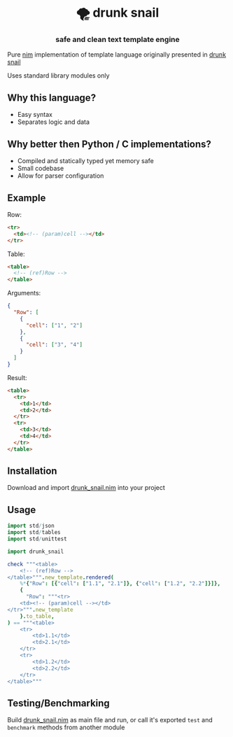 <h1 align="center">🌪️ drunk snail</h1>

<h3 align="center">safe and clean text template engine</h3>

Pure [nim](https://nim-lang.org/) implementation of template language originally presented in [drunk snail](https://codeberg.org/mentalblood/drunk_snail)

Uses standard library modules only

## Why this language?

- Easy syntax
- Separates logic and data

## Why better then Python / C implementations?

- Compiled and statically typed yet memory safe
- Small codebase
- Allow for parser configuration

## Example

Row:

```html
<tr>
  <td><!-- (param)cell --></td>
</tr>
```

Table:

```html
<table>
  <!-- (ref)Row -->
</table>
```

Arguments:

```json
{
  "Row": [
    {
      "cell": ["1", "2"]
    },
    {
      "cell": ["3", "4"]
    }
  ]
}
```

Result:

```html
<table>
  <tr>
    <td>1</td>
    <td>2</td>
  </tr>
  <tr>
    <td>3</td>
    <td>4</td>
  </tr>
</table>
```

## Installation

Download and import [drunk_snail.nim](https://codeberg.org/mentalblood/drunk_snail.nim/src/branch/main/drunk_snail.nim) into your project

## Usage

```nim
import std/json
import std/tables
import std/unittest

import drunk_snail

check """<table>
    <!-- (ref)Row -->
</table>""".new_template.rendered(
    %*{"Row": [{"cell": ["1.1", "2.1"]}, {"cell": ["1.2", "2.2"]}]},
    {
      "Row": """<tr>
    <td><!-- (param)cell --></td>
</tr>""".new_template
    }.to_table,
) == """<table>
    <tr>
        <td>1.1</td>
        <td>2.1</td>
    </tr>
    <tr>
        <td>1.2</td>
        <td>2.2</td>
    </tr>
</table>"""
```

## Testing/Benchmarking

Build [drunk_snail.nim](https://codeberg.org/mentalblood/drunk_snail.nim/src/branch/main/drunk_snail.nim) as main file and run, or call it's exported `test` and `benchmark` methods from another module
